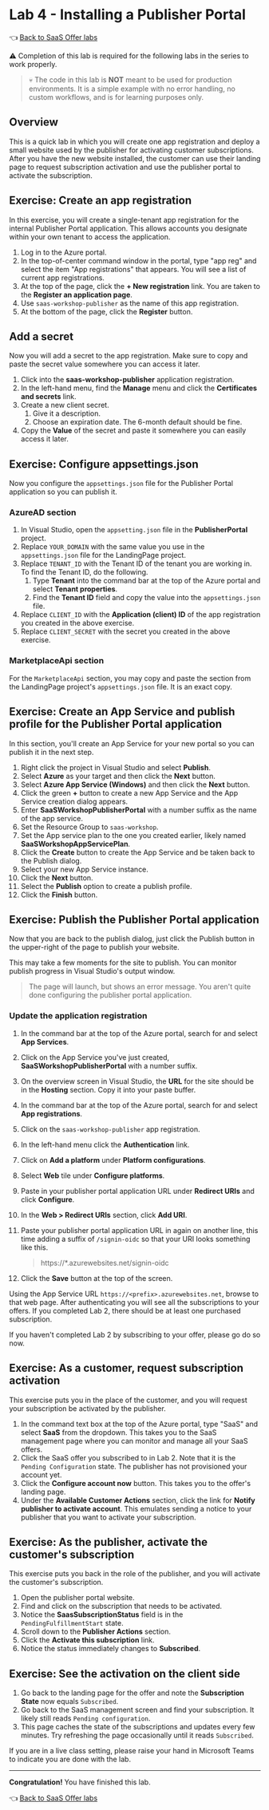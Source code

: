 # Lab 4 - Installing a Publisher Portal

👈 [Back to SaaS Offer labs](../README.md/#labs)

⚠️ Completion of this lab is required for the following labs in the series to work properly.

> 💀 The code in this lab is **NOT** meant to be used for production environments. It is a simple example with no error handling, no custom workflows, and is for learning purposes only.

## Overview

This is a quick lab in which you will create one app registration and deploy a small website used by the publisher for activating customer subscriptions. After you have the new website installed, the customer can use their landing page to request subscription activation and use the publisher portal to activate the subscription.

## Exercise: Create an app registration

In this exercise, you will create a single-tenant app registration for the internal Publisher Portal application. This allows accounts you designate within your own tenant to access the application.

1. Log in to the Azure portal.
1. In the top-of-center command window in the portal, type "app reg" and select the item "App registrations" that appears. You will see a list of current app registrations.
1. At the top of the page, click the **+ New registration** link. You are taken to the **Register an application page**.
1. Use `saas-workshop-publisher` as the name of this app registration.
1. At the bottom of the page, click the **Register** button.

## Add a secret

Now you will add a secret to the app registration. Make sure to copy and paste the secret value somewhere you can access it later.

1. Click into the **saas-workshop-publisher** application registration.
1. In the left-hand menu, find the **Manage** menu and click the **Certificates and secrets** link.
1. Create a new client secret.
    1. Give it a description.
    1. Choose an expiration date. The 6-month default should be fine.
1. Copy the **Value** of the secret and paste it somewhere you can easily access it later.

## Exercise: Configure appsettings.json

Now you configure the `appsettings.json` file for the Publisher Portal application so you can publish it.

### AzureAD section

1. In Visual Studio, open the `appsetting.json` file in the **PublisherPortal** project.
1. Replace `YOUR_DOMAIN` with the same value you use in the `appsettings.json` file for the LandingPage project.
1. Replace `TENANT_ID` with the Tenant ID of the tenant you are working in. To find the Tenant ID, do the following.
    1. Type **Tenant** into the command bar at the top of the Azure portal and select **Tenant properties**.
    1. Find the **Tenant ID** field and copy the value into the `appsettings.json` file.
1. Replace `CLIENT_ID` with the **Application (client) ID** of the app registration you created in the above exercise.
1. Replace `CLIENT_SECRET` with the secret you created in the above exercise.

### MarketplaceApi section

For the `MarketplaceApi` section, you may copy and paste the section from the LandingPage project's `appsettings.json` file. It is an exact copy.

## Exercise: Create an App Service and publish profile for the Publisher Portal application

In this section, you'll create an App Service for your new portal so you can publish it in the next step.

1. Right click the project in Visual Studio and select **Publish**.
1. Select **Azure** as your target and then click the **Next** button.
1. Select **Azure App Service (Windows)** and then click the **Next** button.
1. Click the green **+** button to create a new App Service and the App Service creation dialog appears.
1. Enter **SaaSWorkshopPublisherPortal** with a number suffix as the name of the app service.
1. Set the Resource Group to `saas-workshop`.
1. Set the App service plan to the one you created earlier, likely named **SaaSWorkshopAppServicePlan**.
1. Click the **Create** button to create the App Service and be taken back to the Publish dialog.
1. Select your new App Service instance.
1. Click the **Next** button.
1. Select the **Publish** option to create a publish profile.
1. Click the **Finish** button.

## Exercise: Publish the Publisher Portal application

Now that you are back to the publish dialog, just click the Publish button in the upper-right of the page to publish your website.

This may take a few moments for the site to publish. You can monitor publish progress in Visual Studio's output window.

> The page will launch, but shows an error message. You aren't quite done configuring the publisher portal application.

### Update the application registration

1. In the command bar at the top of the Azure portal, search for and select **App Services**.
1. Click on the App Service you've just created, **SaaSWorkshopPublisherPortal** with a number suffix.
1. On the overview screen in Visual Studio, the **URL** for the site should be in the **Hosting** section. Copy it into your paste buffer.
1. In the command bar at the top of the Azure portal, search for and select **App registrations**.
1. Click on the `saas-workshop-publisher` app registration.
1. In the left-hand menu click the **Authentication** link.
1. Click on **Add a platform** under **Platform configurations**.
1. Select **Web** tile under **Configure platforms**.
1. Paste in your publisher portal application URL under **Redirect URIs** and click **Configure**.
1. In the **Web > Redirect URIs** section, click **Add URI**.  
1. Paste your publisher portal application URL in again on another line, this time adding a suffix of `/signin-oidc` so that your URI looks something like this.

    > https://*.azurewebsites.net/signin-oidc

1. Click the **Save** button at the top of the screen. 

Using the App Service URL `https://<prefix>.azurewebsites.net`, browse to that web page. After authenticating you will see all the subscriptions to your offers. If you completed Lab 2, there should be at least one purchased subscription.

If you haven't completed Lab 2 by subscribing to your offer, please go do so now.

## Exercise: As a customer, request subscription activation

This exercise puts you in the place of the customer, and you will request your subscription be activated by the publisher.

1. In the command text box at the top of the Azure portal, type "SaaS" and select **SaaS** from the dropdown. This takes you to the SaaS management page where you can monitor and manage all your SaaS offers.
1. Click the SaaS offer you subscribed to in Lab 2. Note that it is the `Pending Configuration` state. The publisher has not provisioned your account yet.
1. Click the **Configure account now** button. This takes you to the offer's landing page.
1. Under the **Available Customer Actions** section, click the link for **Notify publisher to activate account**. This emulates sending a notice to your publisher that you want to activate your subscription.

## Exercise: As the publisher, activate the customer's subscription

This exercise puts you back in the role of the publisher, and you will activate the customer's subscription.

1. Open the publisher portal website.
1. Find and click on the subscription that needs to be activated.
1. Notice the **SaasSubscriptionStatus** field is in the `PendingFulfillmentStart` state.
1. Scroll down to the **Publisher Actions** section.
1. Click the **Activate this subscription** link.
1. Notice the status immediately changes to **Subscribed**.

## Exercise: See the activation on the client side

1. Go back to the landing page for the offer and note the **Subscription State** now equals `Subscribed`.
1. Go back to the SaaS management screen and find your subscription. It likely still reads `Pending configuration`.
1. This page caches the state of the subscriptions and updates every few minutes. Try refreshing the page occasionally until it reads `Subscribed`.


If you are in a live class setting, please raise your hand in Microsoft Teams to indicate you are done with the lab.

---

**Congratulation!** You have finished this lab.

👈 [Back to SaaS Offer labs](../README.md/#labs)